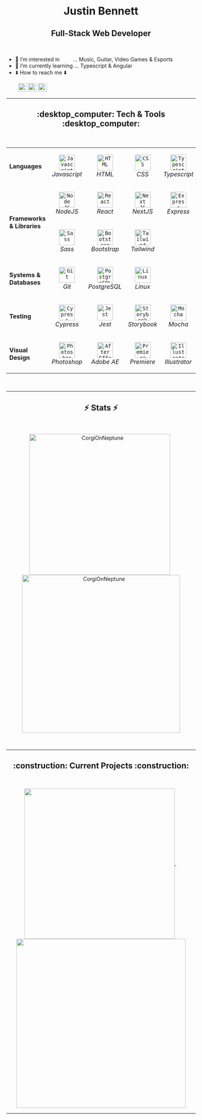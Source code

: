 <h1 align="center">Justin Bennett</h1>
<h2 align="center">Full-Stack Web Developer</h2>
<!--- <h3 align="center">Specializing in...</h3> --->

<br />

- :eyes: I’m interested in &nbsp; &nbsp; &nbsp; &nbsp; ... Music, Guitar, Video Games & Esports
- :brain: I’m currently learning ... Typescript & Angular
- :arrow_down: How to reach me :arrow_down:
<p align="left">
  &nbsp; &nbsp; &nbsp; &nbsp;
  <a href="https://www.linkedin.com/in/justin-bennett-c/"
    ><img
      src="https://img.shields.io/badge/linkedin-%230077B5.svg?&style=for-the-badge&logo=linkedin&logoColor=white"
      height="23"
  /></a>
  <a href="mailto:justinjdbennett@gmail.com"
    ><img
      src="https://img.shields.io/badge/Gmail-D14836?style=for-the-badge&logo=gmail&logoColor=white"
      height="23"
  /></a>
  <a href="https://github.com/CorgiOnNeptune/"
    ><img
      src="https://img.shields.io/badge/GitHub-100000?style=for-the-badge&logo=github&logoColor=white"
      height="23"
  /></a>
</p>
<!--- - 💞️ I’m looking to collaborate in ...  --->

<hr>

<h2 align="center">:desktop_computer: Tech & Tools :desktop_computer:</h2>
<br />
<table>
  <tr>
    <td><strong>Languages</strong></td>
    <td align="center" height="100" width="100">
      <code
        ><img
          alt="Javascript"
          title="Javascript"
          height="42"
          width="42"
          src="https://cdn.jsdelivr.net/gh/devicons/devicon/icons/javascript/javascript-original.svg"
      /></code>
      <br /><em>Javascript</em>
    </td>
    <td align="center" height="100" width="100">
      <code
        ><img
          alt="HTML"
          title="HTML"
          height="42"
          width="42"
          src="https://cdn.jsdelivr.net/gh/devicons/devicon/icons/html5/html5-original.svg"
      /></code>
      <br /><em>HTML</em>
    </td>
    <td align="center" height="100" width="100">
      <code
        ><img
          alt="CSS"
          title="CSS"
          height="42"
          width="42"
          src="https://cdn.jsdelivr.net/gh/devicons/devicon/icons/css3/css3-original.svg"
      /></code>
      <br /><em>CSS</em>
    </td>
    <td align="center" height="100" width="100">
      <code
        ><img
          alt="Typescript"
          title="Typescript"
          height="42"
          width="42"
          src="https://cdn.jsdelivr.net/gh/devicons/devicon/icons/typescript/typescript-original.svg"
      /></code>
      <br /><em>Typescript</em>
    </td>
    <td align="center" height="100" width="100">
      <code
        ><img
          alt="Ruby"
          title="Ruby"
          height="42"
          width="42"
          src="https://cdn.jsdelivr.net/gh/devicons/devicon/icons/ruby/ruby-original.svg"
      /></code>
      <br /><em>Ruby</em>
    </td>
    <td align="center" height="100" width="100">
      <code
        ><img
          alt="SQL"
          title="SQL"
          height="42"
          width="42"
          src="https://cdn-icons-png.flaticon.com/512/2772/2772165.png"
      /></code>
      <br /><em>SQL</em>
    </td>
    <td colspan="4"></td>
  </tr>

  <tr>
    <td rowspan="3"><strong>Frameworks & Libraries</strong></td>
    <td align="center" height="100" width="100">
      <code
        ><img
          alt="Node JS"
          title="Node JS"
          height="42"
          width="42"
          src="https://cdn.jsdelivr.net/gh/devicons/devicon/icons/nodejs/nodejs-original.svg"
      /></code>
      <br /><em>NodeJS</em>
    </td>
    <td align="center" height="100" width="100">
      <code
        ><img
          alt="React"
          title="React"
          height="42"
          width="42"
          src="https://cdn.jsdelivr.net/gh/devicons/devicon/icons/react/react-original.svg"
      /></code>
      <br /><em>React</em>
    </td>
    <td align="center" height="100" width="100">
      <code
        ><img
          alt="Next JS"
          title="Next JS"
          height="42"
          width="42"
          src="https://cdn.jsdelivr.net/gh/devicons/devicon/icons/nextjs/nextjs-original.svg"
      /></code>
      <br /><em>NextJS</em>
    </td>
    <td align="center" height="100" width="100">
      <code
        ><img
          alt="Express"
          title="Express"
          height="42"
          width="42"
          src="https://jsurt.github.io/jacks-portfolio/images/color-express-icon%20(1).png"
      /></code>
      <br /><em>Express</em>
    </td>
    <td align="center" height="100" width="100">
      <code
        ><img
          alt="Rails"
          title="Rails"
          height="42"
          width="42"
          src="https://cdn.jsdelivr.net/gh/devicons/devicon/icons/rails/rails-original-wordmark.svg"
      /></code>
      <br /><em>Rails</em>
    </td>
    <td align="center" height="100" width="100">
      <code
        ><img
          alt="Jquery"
          title="Jquery"
          height="42"
          width="42"
          src="https://cdn.jsdelivr.net/gh/devicons/devicon/icons/jquery/jquery-original.svg"
      /></code>
      <br /><em>jQuery</em>
    </td>
    <td align="center" height="100" width="100">
      <code
        ><img
          alt="EJS"
          title="EJS"
          height="42"
          width="42"
          src="https://pbs.twimg.com/profile_images/833789473376854018/skScegH6_400x400.jpg"
      /></code>
      <br /><em>EJS</em>
    </td>
    <!--- <td align="center" height="100" width="100">
      <code
        ><img
          alt="Angular"
          title="Angular"
          height="42"
          width="42"
          src="https://cdn.jsdelivr.net/gh/devicons/devicon/icons/angularjs/angularjs-original.svg"
      /></code>
      <br /><em>Angular</em>
    </td> --->
  </tr>

  <!--- Empty row for table striping --->
  <tr></tr>

  <tr>
    <td align="center" height="100" width="100">
      <code
        ><img
          alt="Sass"
          title="Sass"
          height="42"
          width="42"
          src="https://cdn.jsdelivr.net/gh/devicons/devicon/icons/sass/sass-original.svg"
      /></code>
      <br /><em>Sass</em>
    </td>
    <td align="center" height="100" width="100">
      <code
        ><img
          alt="Bootstrap"
          title="Bootstrap"
          height="42"
          width="42"
          src="https://cdn.jsdelivr.net/gh/devicons/devicon/icons/bootstrap/bootstrap-original.svg"
      /></code>
      <br /><em>Bootstrap</em>
    </td>
    <td align="center" height="100" width="100">
      <code
        ><img
          alt="Tailwind"
          title="Tailwind"
          height="42"
          width="42"
          src="https://cdn.jsdelivr.net/gh/devicons/devicon/icons/tailwindcss/tailwindcss-plain.svg"
      /></code>
      <br /><em>Tailwind</em>
    </td>
    <td colspan="4"></td>
  </tr>

  <tr>
    <td><strong>Systems & Databases</strong></td>
    <td align="center" height="100" width="100">
      <code
        ><img
          alt="Git"
          title="Git"
          height="42"
          width="42"
          src="https://cdn.jsdelivr.net/gh/devicons/devicon/icons/git/git-original.svg"
      /></code>
      <br /><em>Git</em>
    </td>
    <td align="center" height="100" width="100">
      <code
        ><img
          alt="PostgreSQL"
          title="PostgreSQL"
          height="42"
          width="42"
          src="https://cdn.jsdelivr.net/gh/devicons/devicon/icons/postgresql/postgresql-original.svg"
      /></code>
      <br /><em>PostgreSQL</em>
    </td>
    <td align="center" height="100" width="100">
      <code
        ><img
          alt="Linux"
          title="Linux"
          height="42"
          width="42"
          src="https://cdn.jsdelivr.net/gh/devicons/devicon/icons/linux/linux-original.svg"
      /></code>
      <br /><em>Linux</em>
    </td>
    <td colspan="4"></td>
  </tr>

  <tr>
    <td><strong>Testing</strong></td>
    <td align="center" height="100" width="100">
      <code
        ><img
          alt="Cypress"
          title="Cypress"
          height="42"
          width="42"
          src="https://raw.githubusercontent.com/simple-icons/simple-icons/6e46ec1fc23b60c8fd0d2f2ff46db82e16dbd75f/icons/cypress.svg"
      /></code>
      <br /><em>Cypress</em>
    </td>
    <td align="center" height="100" width="100">
      <code
        ><img
          alt="Jest"
          title="Jest"
          height="42"
          width="42"
          src="https://cdn.jsdelivr.net/gh/devicons/devicon/icons/jest/jest-plain.svg"
      /></code>
      <br /><em>Jest</em>
    </td>
    <td align="center" height="100" width="100">
      <code
        ><img
          alt="Storybook"
          title="Storybook"
          height="42"
          width="42"
          src="https://cdn.jsdelivr.net/gh/devicons/devicon/icons/storybook/storybook-original.svg"
      /></code>
      <br /><em>Storybook</em>
    </td>
    <td align="center" height="100" width="100">
      <code
        ><img
          alt="Mocha"
          title="Mocha"
          height="42"
          width="42"
          src="https://cdn.jsdelivr.net/gh/devicons/devicon/icons/mocha/mocha-plain.svg"
      /></code>
      <br /><em>Mocha</em>
    </td>
    <td align="center" height="100" width="100">
      <code
        ><img
          alt="Chai"
          title="Chai"
          height="42"
          width="42"
          src="https://www.chaijs.com/img/chai-logo-small.png"
      /></code>
      <br /><em>Chai</em>
    </td>
    <td align="center" height="100" width="100">
      <code
        ><img
          alt="RSpec"
          title="RSpec"
          height="42"
          width="42"
          src="https://cdn.jsdelivr.net/gh/devicons/devicon/icons/rspec/rspec-original.svg"
      /></code>
      <br /><em>RSpec</em>
    </td>
    <td colspan="1"></td>
  </tr>

  <tr>
    <td><strong>Visual Design</strong></td>
    <td align="center" height="100" width="100">
      <code
        ><img
          alt="Photoshop"
          title="Photoshop"
          height="42"
          width="42"
          src="https://cdn.jsdelivr.net/gh/devicons/devicon/icons/photoshop/photoshop-plain.svg"
      /></code>
      <br /><em>Photoshop</em>
    </td>
    <td align="center" height="100" width="100">
      <code
        ><img
          alt="After Effects"
          title="After Effects"
          height="42"
          width="42"
          src="https://cdn.jsdelivr.net/gh/devicons/devicon/icons/aftereffects/aftereffects-original.svg"
      /></code>
      <br /><em>Adobe AE</em>
    </td>
    <td align="center" height="100" width="100">
      <code
        ><img
          alt="Premiere Pro"
          title="Premiere Pro"
          height="42"
          width="42"
          src="https://cdn.jsdelivr.net/gh/devicons/devicon/icons/premierepro/premierepro-original.svg"
      /></code>
      <br /><em>Premiere</em>
    </td>
    <td align="center" height="100" width="100">
      <code
        ><img
          alt="Illustrator"
          title="Illustrator"
          height="42"
          width="42"
          src="https://cdn.jsdelivr.net/gh/devicons/devicon/icons/illustrator/illustrator-plain.svg"
      /></code>
      <br /><em>Illustrator</em>
    </td>
    <td align="center" height="100" width="100">
      <code
        ><img
          alt="Figma"
          title="Figma"
          height="42"
          width="42"
          src="https://cdn.jsdelivr.net/gh/devicons/devicon/icons/figma/figma-original.svg"
      /></code>
      <br /><em>Figma</em>
    </td>
    <td colspan="2"></td>
  </tr>

</table>

<br />
<hr>

<h2 align="center">⚡ Stats ⚡</h2>
<br />

<p align="center">
  <img
    align="center"
    src="https://github-readme-stats.vercel.app/api/top-langs?username=CorgiOnNeptune&title_color=61dafb&text_color=f5f5f5&bg_color=20232a&icon_color=61dafb&langs_count=14&hide=yacc,cmake&show_icons=true&locale=en&layout=compact&count_private=true"
    width="375"
    alt="CorgiOnNeptune"
  />
  &nbsp;
  <img
    align="center"
    src="https://github-readme-stats.vercel.app/api?username=CorgiOnNeptune&title_color=61dafb&text_color=f5f5f5&bg_color=20232a&icon_color=61dafb&show_icons=true&locale=en&count_private=true"
    width="420"
    alt="CorgiOnNeptune"
  />

</p>

<br />
<hr>

<h2 align="center">:construction: Current Projects :construction:</h2>
<br />

<p align="center">
  <a href="https://github.com/CorgiOnNeptune/SpotiFind/">
    <img
      width="400"
      align="center"
      src="https://github-readme-stats.vercel.app/api/pin/?username=CorgiOnNeptune&repo=spotifind&title_color=ffffff&text_color=c9cacc&icon_color=2bbc8a&bg_color=1d1f21"
    />
  </a>
  &nbsp; 
  <a href="https://github.com/CorgiOnNeptune/neptune/">
    <img
      width="450"
      align="center"
      src="https://github-readme-stats.vercel.app/api/pin/?username=CorgiOnNeptune&repo=neptune&title_color=ffffff&text_color=c9cacc&icon_color=2bbc8a&bg_color=1d1f21"
    />
  </a>
</p>

<hr>

<!-- <p align="center">
  <img
    src="https://komarev.com/ghpvc/?username=CorgiOnNeptune&color=blueviolet"
    alt="CorgiOnNeptune"
  />
</p> -->

